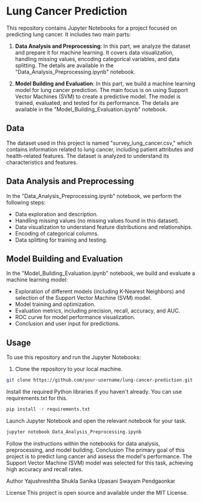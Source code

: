 # Lung Cancer Prediction

This repository contains Jupyter Notebooks for a project focused on predicting lung cancer. It includes two main parts:

1. **Data Analysis and Preprocessing**: In this part, we analyze the dataset and prepare it for machine learning. It covers data visualization, handling missing values, encoding categorical variables, and data splitting. The details are available in the "Data_Analysis_Preprocessing.ipynb" notebook.

2. **Model Building and Evaluation**: In this part, we build a machine learning model for lung cancer prediction. The main focus is on using Support Vector Machines (SVM) to create a predictive model. The model is trained, evaluated, and tested for its performance. The details are available in the "Model_Building_Evaluation.ipynb" notebook.

## Data

The dataset used in this project is named "survey_lung_cancer.csv," which contains information related to lung cancer, including patient attributes and health-related features. The dataset is analyzed to understand its characteristics and features.

## Data Analysis and Preprocessing

In the "Data_Analysis_Preprocessing.ipynb" notebook, we perform the following steps:

- Data exploration and description.
- Handling missing values (no missing values found in this dataset).
- Data visualization to understand feature distributions and relationships.
- Encoding of categorical columns.
- Data splitting for training and testing.

## Model Building and Evaluation

In the "Model_Building_Evaluation.ipynb" notebook, we build and evaluate a machine learning model:

- Exploration of different models (including K-Nearest Neighbors) and selection of the Support Vector Machine (SVM) model.
- Model training and optimization.
- Evaluation metrics, including precision, recall, accuracy, and AUC.
- ROC curve for model performance visualization.
- Conclusion and user input for predictions.

## Usage

To use this repository and run the Jupyter Notebooks:

1. Clone the repository to your local machine.

```bash
git clone https://github.com/your-username/lung-cancer-prediction.git
```

Install the required Python libraries if you haven't already. You can use requirements.txt for this.

```bash
pip install -r requirements.txt
```
Launch Jupyter Notebook and open the relevant notebook for your task.

```bash
jupyter notebook Data_Analysis_Preprocessing.ipynb
```

Follow the instructions within the notebooks for data analysis, preprocessing, and model building.
Conclusion
The primary goal of this project is to predict lung cancer and assess the model's performance. The Support Vector Machine (SVM) model was selected for this task, achieving high accuracy and recall rates.

Author
Yajushreshtha Shukla 
Sanika Upasani
Swayam Pendgaonkar


License
This project is open source and available under the MIT License.
